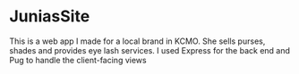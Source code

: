 # JuniasSite
This is a web app I made for a local brand in KCMO. She sells purses, shades and provides eye lash services.
I used Express for the back end and Pug to handle the client-facing views

